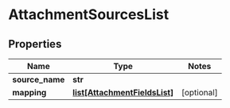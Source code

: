 # AttachmentSourcesList

## Properties
Name | Type | Notes
------------ | ------------- | -------------
**source_name** | **str** | 
**mapping** | [**list[AttachmentFieldsList]**](AttachmentFieldsList.md) | [optional] 


